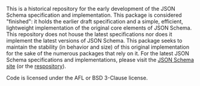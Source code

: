 This is a historical repository for the early development of the JSON Schema specification and implementation. This
package is considered "finished": it holds the earlier draft specification and a simple, efficient, lightweight
implementation of the original core elements of JSON Schema. This repository does not house the latest specifications
nor does it implement the latest versions of JSON Schema. This package seeks to maintain the stability (in behavior and
size) of this original implementation for the sake of the numerous packages that rely on it. For the latest JSON Schema
specifications and implementations, please visit the [JSON Schema site](https://json-schema.org/) (or
the [respository](https://github.com/json-schema-org/json-schema-spec)).

Code is licensed under the AFL or BSD 3-Clause license.
